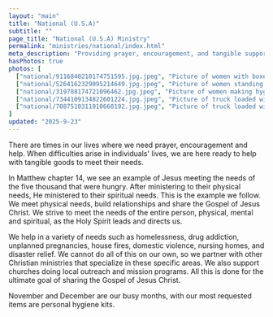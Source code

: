 ```yaml
---
layout: "main"
title: "National (U.S.A)"
subtitle: ""
page_title: "National (U.S.A) Ministry"
permalink: "ministries/national/index.html"
meta_description: "Providing prayer, encouragement, and tangible support to those in need across the U.S.A., Crossing All Borders Ministries meets physical, mental, and spiritual needs through Christ-centered outreach, partnerships, and donations to Christian organizations, following the example of Jesus in serving and sharing the Gospel."
hasPhotos: true
photos: [
  ["national/9116840210174751595.jpg.jpeg", "Picture of women with boxes on cart"],
  ["national/5264162329095214649.jpg.jpeg", "Picture of women standing in front of full box truck"],
  ["national/319788174721096462.jpg.jpeg", "Picture of women making hygiene kits"],
  ["national/7344109134822601224.jpg.jpeg", "Picture of truck loaded with supplies"], 
  ["national/7087510311010660192.jpg.jpeg", "Picture of truck loaded with supplies"]
]
updated: "2025-9-23"
---
```


There are times in our lives where we need prayer, encouragement and help. When difficulties arise in individuals&#39; lives, we are here ready to help with tangible goods to meet their needs.

In Matthew chapter 14, we see an example of Jesus meeting the needs of the five thousand that were hungry. After ministering to their physical needs, He ministered to their spiritual needs. This is the example we follow. We meet physical needs, build relationships and share the Gospel of Jesus Christ. We strive to meet the needs of the entire person, physical, mental and spiritual, as the Holy Spirit leads and directs us.

We help in a variety of needs such as homelessness, drug addiction, unplanned pregnancies, house fires, domestic violence, nursing homes, and disaster relief. We cannot do all of this on our own, so we partner with other Christian ministries that specialize in these specific areas. We also support churches doing local outreach and mission programs. All this is done for the ultimate goal of sharing the Gospel of Jesus Christ.

November and December are our busy months, with our most requested items are personal hygiene kits.

